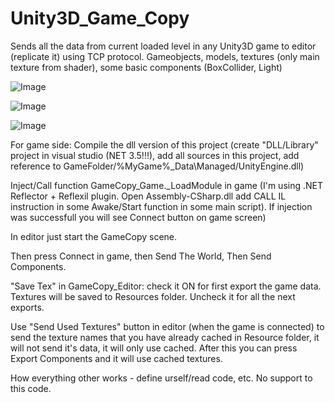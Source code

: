 # Unity3D_Game_Copy
Sends all the data from current loaded level in any Unity3D game to editor (replicate it) using TCP protocol. Gameobjects, models, textures (only main texture from shader), some basic components (BoxCollider, Light)

![Image](https://raw.githubusercontent.com/Stridemann/Unity3D_Game_Copy/master/Screenshots/1.png)

![Image](https://raw.githubusercontent.com/Stridemann/Unity3D_Game_Copy/master/Screenshots/2.png)
 
![Image](https://raw.githubusercontent.com/Stridemann/Unity3D_Game_Copy/master/Screenshots/3.gif)


For game side:
Compile the dll version of this project (create "DLL/Library" project in visual studio (NET 3.5!!!), add all sources in this project, add reference to GameFolder/%MyGame%_Data\Managed/UnityEngine.dll)

Inject/Call function GameCopy_Game._LoadModule in game (I'm using .NET Reflector + Reflexil plugin. Open Assembly-CSharp.dll add CALL IL instruction in some Awake/Start function in some main script). If injection was successfull you will see Connect button on game screen)

In editor just start the GameCopy scene. 

Then press Connect in game, then Send The World, Then Send Components.

"Save Tex" in GameCopy_Editor: check it ON for first export the game data. Textures will be saved to Resources folder. Uncheck it for all the next exports. 

Use "Send Used Textures" button in editor (when the game is connected) to send the texture names that you have already cached in Resource folder, it will not send it's data, it will only use cached. After this you can press Export Components and it will use cached textures.

How everything other works - define urself/read code, etc. 
No support to this code.

